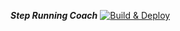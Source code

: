 ***Step Running Coach*** 
[![Build & Deploy](https://github.com/nadjem/StepRunningCoach/actions/workflows/ios.yml/badge.svg)](https://github.com/nadjem/StepRunningCoach/actions/workflows/ios.yml)
